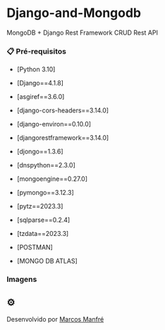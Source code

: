# Django-and-Mongodb
 
MongoDB + Django Rest Framework CRUD Rest API

### 📋 Pré-requisitos

* [Python 3.10]
* [Django==4.1.8]
* [asgiref==3.6.0]
* [django-cors-headers==3.14.0]
* [django-environ==0.10.0]
* [djangorestframework==3.14.0]
* [djongo==1.3.6]
* [dnspython==2.3.0]
* [mongoengine==0.27.0]
* [pymongo==3.12.3]
* [pytz==2023.3]
* [sqlparse==0.2.4]
* [tzdata==2023.3]

* [POSTMAN]
* [MONGO DB ATLAS]


###  Imagens





## ⚙️ 



Desenvolvido por [Marcos Manfré](https://github.com/marcosmanfre) 
